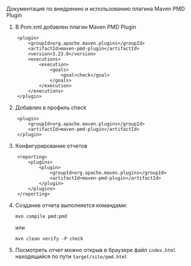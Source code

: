 Документация по внедрению и использованию плагина Maven PMD Plugin

1. В Pom.xml добавлен плагин Maven PMD Plugin
```
    <plugin>
        <groupId>org.apache.maven.plugins</groupId>
        <artifactId>maven-pmd-plugin</artifactId>
        <version>3.23.0</version>
        <executions>
            <execution>
                <goals>
                    <goal>check</goal>
                </goals>
            </execution>
        </executions>
    </plugin>
```
2. Добавлен в профиль check
```
    <plugin>
        <groupId>org.apache.maven.plugins</groupId>
        <artifactId>maven-pmd-plugin</artifactId>
    </plugin>
```
3. Конфигурирование отчетов 
```
    <reporting>
        <plugins>
            <plugin>
                <groupId>org.apache.maven.plugins</groupId>
                <artifactId>maven-pmd-plugin</artifactId>
            </plugin>
        </plugins>
    </reporting>
```
4. Создание отчета выполняется командами:

   `mvn compile pmd:pmd`

    или

   `mvn clean verify -P check`
5. Посмотреть отчет можно открыв в браузере файл `index.html` находящийся по пути `target/site/pmd.html` 
